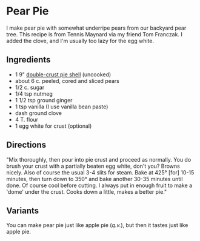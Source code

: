 # Pear Pie

I make pear pie with somewhat underripe pears from our backyard pear tree.  This recipe is from Tennis Maynard via my friend Tom Franczak.  I added the clove, and I'm usually too lazy for the egg white.

## Ingredients

* 1 9" [double-crust pie shell](../pie/crust.md) (uncooked)
* about 6 c. peeled, cored and sliced pears 
* 1/2 c. sugar
* 1/4 tsp nutmeg 
* 1 1/2 tsp ground ginger 
* 1 tsp vanilla (I use vanilla bean paste)
* dash ground clove
* 4 T. flour
* 1 egg white for crust (optional)

## Directions

"Mix thoroughly, then pour into pie crust and proceed as normally. You do brush your crust with a partially beaten egg white, don't you? Browns nicely. Also of course the usual 3-4 slits for steam. Bake at 425° [for] 10-15 minutes, then turn down to 350° and bake another 30-35 minutes until done. Of course cool before cutting. I always put in enough fruit to make a 'dome' under the crust. Cooks down a little, makes a better pie."

## Variants

You can make pear pie just like apple pie (*q.v.*), but then it tastes just like apple pie.
